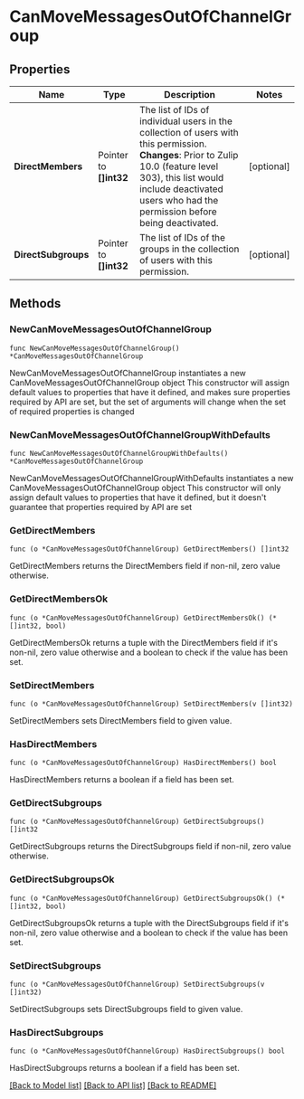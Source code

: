 # CanMoveMessagesOutOfChannelGroup

## Properties

Name | Type | Description | Notes
------------ | ------------- | ------------- | -------------
**DirectMembers** | Pointer to **[]int32** | The list of IDs of individual users in the collection of users with this permission.  **Changes**: Prior to Zulip 10.0 (feature level 303), this list would include deactivated users who had the permission before being deactivated.  | [optional] 
**DirectSubgroups** | Pointer to **[]int32** | The list of IDs of the groups in the collection of users with this permission.  | [optional] 

## Methods

### NewCanMoveMessagesOutOfChannelGroup

`func NewCanMoveMessagesOutOfChannelGroup() *CanMoveMessagesOutOfChannelGroup`

NewCanMoveMessagesOutOfChannelGroup instantiates a new CanMoveMessagesOutOfChannelGroup object
This constructor will assign default values to properties that have it defined,
and makes sure properties required by API are set, but the set of arguments
will change when the set of required properties is changed

### NewCanMoveMessagesOutOfChannelGroupWithDefaults

`func NewCanMoveMessagesOutOfChannelGroupWithDefaults() *CanMoveMessagesOutOfChannelGroup`

NewCanMoveMessagesOutOfChannelGroupWithDefaults instantiates a new CanMoveMessagesOutOfChannelGroup object
This constructor will only assign default values to properties that have it defined,
but it doesn't guarantee that properties required by API are set

### GetDirectMembers

`func (o *CanMoveMessagesOutOfChannelGroup) GetDirectMembers() []int32`

GetDirectMembers returns the DirectMembers field if non-nil, zero value otherwise.

### GetDirectMembersOk

`func (o *CanMoveMessagesOutOfChannelGroup) GetDirectMembersOk() (*[]int32, bool)`

GetDirectMembersOk returns a tuple with the DirectMembers field if it's non-nil, zero value otherwise
and a boolean to check if the value has been set.

### SetDirectMembers

`func (o *CanMoveMessagesOutOfChannelGroup) SetDirectMembers(v []int32)`

SetDirectMembers sets DirectMembers field to given value.

### HasDirectMembers

`func (o *CanMoveMessagesOutOfChannelGroup) HasDirectMembers() bool`

HasDirectMembers returns a boolean if a field has been set.

### GetDirectSubgroups

`func (o *CanMoveMessagesOutOfChannelGroup) GetDirectSubgroups() []int32`

GetDirectSubgroups returns the DirectSubgroups field if non-nil, zero value otherwise.

### GetDirectSubgroupsOk

`func (o *CanMoveMessagesOutOfChannelGroup) GetDirectSubgroupsOk() (*[]int32, bool)`

GetDirectSubgroupsOk returns a tuple with the DirectSubgroups field if it's non-nil, zero value otherwise
and a boolean to check if the value has been set.

### SetDirectSubgroups

`func (o *CanMoveMessagesOutOfChannelGroup) SetDirectSubgroups(v []int32)`

SetDirectSubgroups sets DirectSubgroups field to given value.

### HasDirectSubgroups

`func (o *CanMoveMessagesOutOfChannelGroup) HasDirectSubgroups() bool`

HasDirectSubgroups returns a boolean if a field has been set.


[[Back to Model list]](../README.md#documentation-for-models) [[Back to API list]](../README.md#documentation-for-api-endpoints) [[Back to README]](../README.md)


